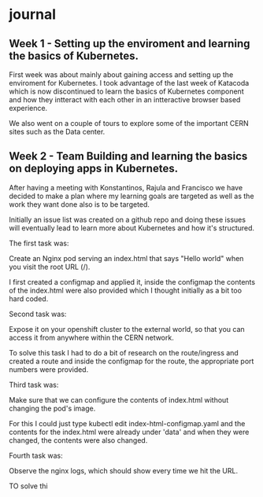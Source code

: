 # journal
## Week 1 - Setting up the enviroment and learning the basics of Kubernetes.

First week was about mainly about gaining access and setting up the enviroment for Kubernetes.
I took advantage of the last week of Katacoda which is now discontinued to learn the basics of Kubernetes component and how they intteract with each other in an intteractive browser based experience.

We also went on a couple of tours to explore some of the important CERN sites such as the Data center.

## Week 2 - Team Building and learning the basics on deploying apps in Kubernetes.

After having a meeting with Konstantinos, Rajula and Francisco we have decided to make a plan where my learning goals are targeted as well as the work they want done also is to be targeted.

Initially an issue list was created on a github repo and doing these issues will eventually lead to learn more about Kubernetes and how it's structured.

The first task was:

 Create an Nginx pod serving an index.html that says "Hello world" when you visit the root URL (/).

 I first created a configmap and applied it, inside the configmap the contents of the index.html were also provided which I thought initially as a bit too hard coded.

 Second task was:

  Expose it on your openshift cluster to the external world, so that you can access it from anywhere within the CERN network.

To solve this task I had to do a bit of research on the route/ingress and created a route and inside the configmap for the route, the appropriate port numbers were provided.

Third task was:

 Make sure that we can configure the contents of index.html without changing the pod's image.

 For this I could just type kubectl edit index-html-configmap.yaml and the contents for the index.html were already under 'data' and when they were changed, the contents were also changed.

Fourth task was:

 Observe the nginx logs, which should show every time we hit the URL.

 TO solve thi



